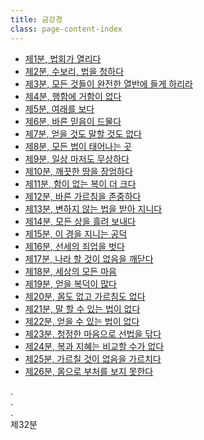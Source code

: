 ```yaml
---
title: 금강경
class: page-content-index
---
```


- [제1분, 법회가 열리다](01)
- [제2분, 수보리, 법을 청하다](02)
- [제3분, 모든 것들이 완전한 열반에 들게 하리라](03)
- [제4분, 행함에 거함이 없다](04)
- [제5분, 여래를 보다](05)
- [제6분, 바른 믿음이 드물다](06)
- [제7분, 얻을 것도 말할 것도 없다](07)
- [제8분, 모든 법이 태어나는 곳](08)
- [제9분, 일상 마저도 무상하다](09)
- [제10분, 깨끗한 땅을 장엄하다](10)
- [제11분, 함이 없는 복이 더 크다](11)
- [제12분, 바른 가르침을 존중하다](12)
- [제13분, 변하지 않는 법을 받아 지니다](13)
- [제14분, 모든 상을 흘려 보내다](14)
- [제15분, 이 경을 지니는 공덕](15)
- [제16분, 선세의 죄업을 벗다](16)
- [제17분, 나라 할 것이 없음을 깨닫다](17)
- [제18분, 세상의 모든 마음](18)
- [제19분, 얻을 복덕이 많다](19)
- [제20분, 몸도 없고 가르침도 없다](20)
- [제21분, 말 할 수 있는 법이 없다](21)
- [제22분, 얻을 수 있는 법이 없다](22)
- [제23분, 청정한 마음으로 선법을 닦다](23)
- [제24분, 복과 지혜는 비교할 수가 없다](24)
- [제25분, 가르칠 것이 없음을 가르치다](25)
- [제26분, 몸으로 부처를 보지 못한다](26)

.  
.  
.  
제32분